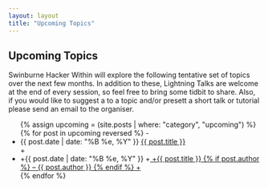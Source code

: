 ```yaml
---
layout: layout
title: "Upcoming Topics"
---
```


<section class="content">

Upcoming Topics
================

Swinburne Hacker Within will explore the following tentative set of topics over the next few months. In addition to these, Lightning Talks are welcome at the end of every session, so feel free to bring some tidbit to share. Also, if you would like to suggest a to a topic and/or presett a short talk or tutorial please send an email to the organiser.

</section>

 <ul class="listing">
 {% assign upcoming = (site.posts | where: "category", "upcoming") %}
 {% for post in upcoming reversed %}
-<li><span>{{ post.date | date: "%B %e, %Y" }}</span> <a href="{{ site.url }}{{ post.url }}">{{ post.title }}</a></li>
+<li>
+<span>{{ post.date | date: "%B %e, %Y" }}</span>
+<a href="{{ site.url }}{{ post.url }}">
+{{ post.title }} {% if post.author %} &ndash; {{ post.author }} {% endif %}
+</a></li>
 {% endfor %}
 </ul>
 
